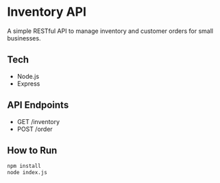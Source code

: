 # Inventory API

A simple RESTful API to manage inventory and customer orders for small businesses.

## Tech
- Node.js
- Express

## API Endpoints
- GET /inventory
- POST /order

## How to Run
```bash
npm install
node index.js
